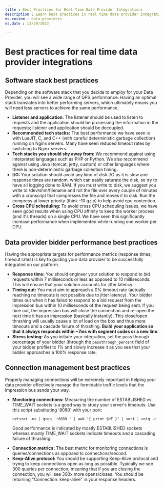 ```yaml
---
title : Best Practices for Real Time Data Provider Integrations
description : Learn best practices in real time data provider integrations. 
ms.custom : data-providers
ms.date : 11/29/2023

---
```



# Best practices for real time data provider integrations

## Software stack best practices

Depending on the software stack that you decide to employ for your Data
Provider, you will see a wide range of QPS performance. Having an
optimal stack translates into better performing servers, which
ultimately means you will need less servers to achieve the same
performance.

- **Listener and application:** The listener should be used to listen to
  requests and the application should be processing the information in
  the requests; listener and application should be decoupled.
- **Recommended tech stacks:** The best performance we have seen is with
  LuaJIT, C, and C++ (with careful deterministic garbage collection)
  running on Nginx servers. Many have seen reduced timeout rates by
  switching to Nginx servers.
- **Tech stacks you should shy away from:** We recommend against using
  interpreted languages such as PHP or Python. We also recommend against
  using Java (tomcat, jetty, custom) or other languages where there is
  non-deterministic garbage collection timing.
- **I/O:** Your solution should avoid any kind of disk I/O as it is slow
  and response times are random, which can easily saturate the disk, so
  try to have all logging done to RAM. If you must write to disk, we
  suggest you write to /dev/shm/filename and roll the file over every
  couple of minutes with a cronscript that compresses the file and moves
  it to disk. Run the compress at lower priority (think -10 gzip) to
  help avoid cpu contention.
- **Cross CPU scheduling:** To avoid cross CPU scheduling issues, we
  have seen good results when using CPU affinity to keep the worker
  process (and it's threads) on a single CPU. We have seen this
  significantly increase performance when implemented while running one
  worker per CPU.

## Data provider bidder performance best practices

Having the appropriate targets for performance metrics (response times,
timeout rates) is key to guiding your data provider to be successfully
integrated on our platform.

- **Response time:** You should engineer your solution to respond to bid
  requests within 7 milliseconds or less as opposed to 10 milliseconds.
  This will ensure that your solution accounts for jitter latency.
- **Timing out:** You must aim to approach a 0% timeout rate (actually
  reaching no timeouts is not possible due to jitter latency). Your
  bidder times out when it has failed to respond to a bid request from
  the impression bus within 10 milliseconds of the request being sent.
  If you time out, the impression bus will close the connection and
  re-open the next time it has an impression (basically instantly). This
  close/open thrashing will usually cause a lot of load on the box and
  thus more timeouts and a cascade failure of thrashing. **Build your
  application so that it always responds within ~7ms with segment codes
  or a new line.**
- **Stress testing:** As you initiate your integration, set the pass
  through percentage of your bidder (through the `passthrough_percent`
  field of your bidder profile) to 1% and slowly increase it as you see
  that your bidder approaches a 100% response rate.

## Connection management best practices

Properly managing connections will be extremely important in helping
your data provider effectively manage the formidable traffic levels that
the impression bus sends your way.

- **Monitoring connections:** Measuring the number of ESTABLISHED vs
  TIME_WAIT sockets is a good way to study your server's timeouts. Use
  this script substituting '8080' with your port:

  `netstat -na | grep ':8080 ' | awk '{ print $NF }' | sort | uniq -c`

  Good performance is indicated by mostly ESTABLISHED sockets whereas
  mostly TIME_WAIT sockets indicate timeouts and a cascading failure of
  thrashing.

<!-- -->

- **Connection metrics:** The best metric for monitoring connections is
  queries/connections as opposed to connections/second.
- **Keep-Alive protocol:** You should be supporting Keep-Alive protocol
  and trying to keep connections open as long as possible. Typically we
  see 300 queries per connection, meaning that if you are closing the
  connection, you will see 300x more opens/closes. You should be
  returning "Connection: keep-alive" in your response headers.






